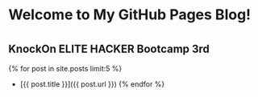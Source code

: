 # Welcome to My GitHub Pages Blog!
# 
## KnockOn ELITE HACKER Bootcamp 3rd

{% for post in site.posts limit:5 %}
- [{{ post.title }}]({{ post.url }})
{% endfor %}
